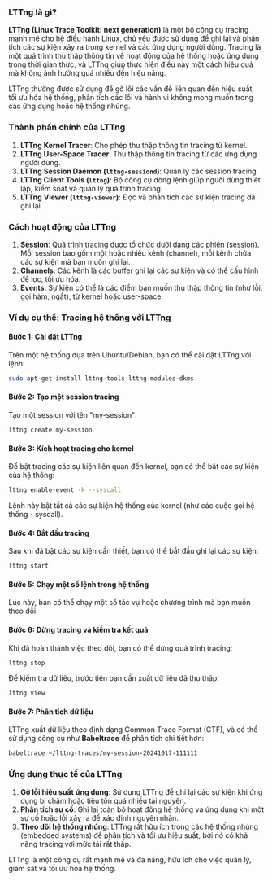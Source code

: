 ### LTTng là gì?

**LTTng (Linux Trace Toolkit: next generation)** là một bộ công cụ tracing mạnh mẽ cho hệ điều hành Linux, chủ yếu được sử dụng để ghi lại và phân tích các sự kiện xảy ra trong kernel và các ứng dụng người dùng. Tracing là một quá trình thu thập thông tin về hoạt động của hệ thống hoặc ứng dụng trong thời gian thực, và LTTng giúp thực hiện điều này một cách hiệu quả mà không ảnh hưởng quá nhiều đến hiệu năng.

LTTng thường được sử dụng để gỡ lỗi các vấn đề liên quan đến hiệu suất, tối ưu hóa hệ thống, phân tích các lỗi và hành vi không mong muốn trong các ứng dụng hoặc hệ thống nhúng.

### Thành phần chính của LTTng

1. **LTTng Kernel Tracer**: Cho phép thu thập thông tin tracing từ kernel.
2. **LTTng User-Space Tracer**: Thu thập thông tin tracing từ các ứng dụng người dùng.
3. **LTTng Session Daemon (`lttng-sessiond`)**: Quản lý các session tracing.
4. **LTTng Client Tools (`lttng`)**: Bộ công cụ dòng lệnh giúp người dùng thiết lập, kiểm soát và quản lý quá trình tracing.
5. **LTTng Viewer (`lttng-viewer`)**: Đọc và phân tích các sự kiện tracing đã ghi lại.

### Cách hoạt động của LTTng

1. **Session**: Quá trình tracing được tổ chức dưới dạng các phiên (session). Mỗi session bao gồm một hoặc nhiều kênh (channel), mỗi kênh chứa các sự kiện mà bạn muốn ghi lại.
2. **Channels**: Các kênh là các buffer ghi lại các sự kiện và có thể cấu hình để lọc, tối ưu hóa.
3. **Events**: Sự kiện có thể là các điểm bạn muốn thu thập thông tin (như lỗi, gọi hàm, ngắt), từ kernel hoặc user-space.

### Ví dụ cụ thể: Tracing hệ thống với LTTng

#### Bước 1: Cài đặt LTTng

Trên một hệ thống dựa trên Ubuntu/Debian, bạn có thể cài đặt LTTng với lệnh:

```bash
sudo apt-get install lttng-tools lttng-modules-dkms
```

#### Bước 2: Tạo một session tracing

Tạo một session với tên "my-session":

```bash
lttng create my-session
```

#### Bước 3: Kích hoạt tracing cho kernel

Để bật tracing các sự kiện liên quan đến kernel, bạn có thể bật các sự kiện của hệ thống:

```bash
lttng enable-event -k --syscall
```

Lệnh này bật tất cả các sự kiện hệ thống của kernel (như các cuộc gọi hệ thống - syscall).

#### Bước 4: Bắt đầu tracing

Sau khi đã bật các sự kiện cần thiết, bạn có thể bắt đầu ghi lại các sự kiện:

```bash
lttng start
```

#### Bước 5: Chạy một số lệnh trong hệ thống

Lúc này, bạn có thể chạy một số tác vụ hoặc chương trình mà bạn muốn theo dõi.

#### Bước 6: Dừng tracing và kiểm tra kết quả

Khi đã hoàn thành việc theo dõi, bạn có thể dừng quá trình tracing:

```bash
lttng stop
```

Để kiểm tra dữ liệu, trước tiên bạn cần xuất dữ liệu đã thu thập:

```bash
lttng view
```

#### Bước 7: Phân tích dữ liệu

LTTng xuất dữ liệu theo định dạng Common Trace Format (CTF), và có thể sử dụng công cụ như **Babeltrace** để phân tích chi tiết hơn:

```bash
babeltrace ~/lttng-traces/my-session-20241017-111111
```

### Ứng dụng thực tế của LTTng

1. **Gỡ lỗi hiệu suất ứng dụng**: Sử dụng LTTng để ghi lại các sự kiện khi ứng dụng bị chậm hoặc tiêu tốn quá nhiều tài nguyên.
2. **Phân tích sự cố**: Ghi lại toàn bộ hoạt động hệ thống và ứng dụng khi một sự cố hoặc lỗi xảy ra để xác định nguyên nhân.
3. **Theo dõi hệ thống nhúng**: LTTng rất hữu ích trong các hệ thống nhúng (embedded systems) để phân tích và tối ưu hiệu suất, bởi nó có khả năng tracing với mức tải rất thấp.

LTTng là một công cụ rất mạnh mẽ và đa năng, hữu ích cho việc quản lý, giám sát và tối ưu hóa hệ thống.
